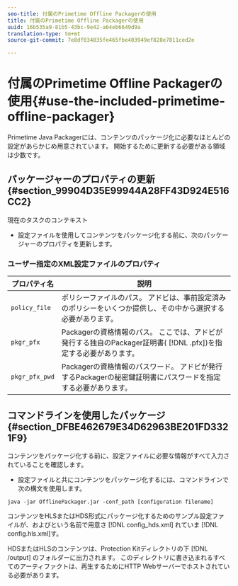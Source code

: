 ```yaml
---
seo-title: 付属のPrimetime Offline Packagerの使用
title: 付属のPrimetime Offline Packagerの使用
uuid: 16b535a9-81b5-43bc-9e42-a64eb6649d9a
translation-type: tm+mt
source-git-commit: 7e8df034035fe465fbe403949ef828e7811ced2e

---
```



# 付属のPrimetime Offline Packagerの使用{#use-the-included-primetime-offline-packager}

Primetime Java Packagerには、コンテンツのパッケージ化に必要なほとんどの設定があらかじめ用意されています。 開始するために更新する必要がある領域は少数です。

## パッケージャーのプロパティの更新 {#section_99904D35E99944A28FF43D924E516CC2}

現在のタスクのコンテキスト

* 設定ファイルを使用してコンテンツをパッケージ化する前に、次のパッケージャーのプロパティを更新します。

### ユーザー指定のXML設定ファイルのプロパティ

| プロパティ名 | 説明 |
|---|---|
| `policy_file` | ポリシーファイルのパス。 アドビは、事前設定済みのポリシーをいくつか提供し、その中から選択する必要があります。 |
| `pkgr_pfx` | Packagerの資格情報のパス。 ここでは、アドビが発行する独自のPackager証明書( [!DNL .pfx])を指定する必要があります。 |
| `pkgr_pfx_pwd` | Packagerの資格情報のパスワード。 アドビが発行するPackagerの秘密鍵証明書にパスワードを指定する必要があります。 |

## コマンドラインを使用したパッケージ {#section_DFBE462679E34D62963BE201FD3321F9}

コンテンツをパッケージ化する前に、設定ファイルに必要な情報がすべて入力されていることを確認します。

* 設定ファイルと共にコンテンツをパッケージ化するには、コマンドラインで次の構文を使用します。

```
java -jar OfflinePackager.jar -conf_path [configuration filename]
```

コンテンツをHLSまたはHDS形式にパッケージ化するためのサンプル設定ファイルが、およびという名前で用意さ [!DNL config_hds.xml] れていま [!DNL config.hls.xml]す。

HDSまたはHLSのコンテンツは、Protection Kitディレクトリの下 [!DNL /output] のフォルダーに出力されます。 このディレクトリに書き込まれるすべてのアーティファクトは、再生するためにHTTP Webサーバーでホストされている必要があります。
